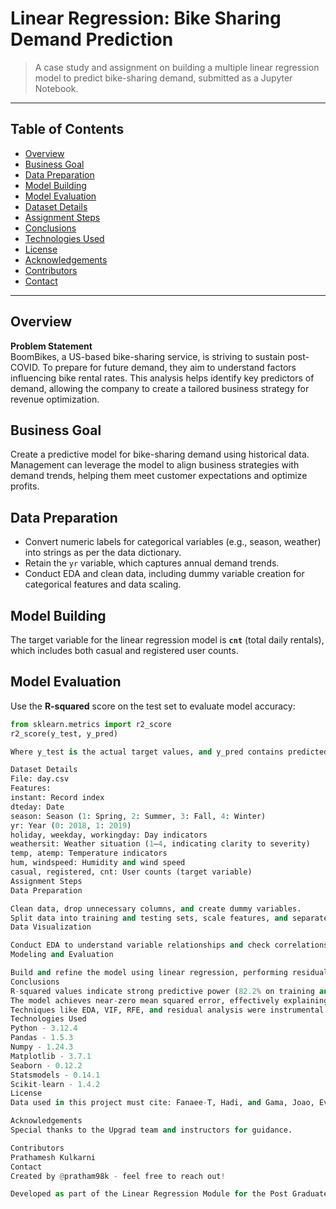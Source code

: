 # Linear Regression: Bike Sharing Demand Prediction

> A case study and assignment on building a multiple linear regression model to predict bike-sharing demand, submitted as a Jupyter Notebook.

---

## Table of Contents
- [Overview](#overview)
- [Business Goal](#business-goal)
- [Data Preparation](#data-preparation)
- [Model Building](#model-building)
- [Model Evaluation](#model-evaluation)
- [Dataset Details](#dataset-details)
- [Assignment Steps](#assignment-steps)
- [Conclusions](#conclusions)
- [Technologies Used](#technologies-used)
- [License](#license)
- [Acknowledgements](#acknowledgements)
- [Contributors](#contributors)
- [Contact](#contact)

---

## Overview

**Problem Statement**  
BoomBikes, a US-based bike-sharing service, is striving to sustain post-COVID. To prepare for future demand, they aim to understand factors influencing bike rental rates. This analysis helps identify key predictors of demand, allowing the company to create a tailored business strategy for revenue optimization.

## Business Goal
Create a predictive model for bike-sharing demand using historical data. Management can leverage the model to align business strategies with demand trends, helping them meet customer expectations and optimize profits.

## Data Preparation
- Convert numeric labels for categorical variables (e.g., season, weather) into strings as per the data dictionary.
- Retain the `yr` variable, which captures annual demand trends.
- Conduct EDA and clean data, including dummy variable creation for categorical features and data scaling.

## Model Building
The target variable for the linear regression model is **`cnt`** (total daily rentals), which includes both casual and registered user counts.

## Model Evaluation
Use the **R-squared** score on the test set to evaluate model accuracy:
```python
from sklearn.metrics import r2_score
r2_score(y_test, y_pred)

Where y_test is the actual target values, and y_pred contains predicted values. High R-squared on test data indicates good model performance.

Dataset Details
File: day.csv
Features:
instant: Record index
dteday: Date
season: Season (1: Spring, 2: Summer, 3: Fall, 4: Winter)
yr: Year (0: 2018, 1: 2019)
holiday, weekday, workingday: Day indicators
weathersit: Weather situation (1–4, indicating clarity to severity)
temp, atemp: Temperature indicators
hum, windspeed: Humidity and wind speed
casual, registered, cnt: User counts (target variable)
Assignment Steps
Data Preparation

Clean data, drop unnecessary columns, and create dummy variables.
Split data into training and testing sets, scale features, and separate target and predictors.
Data Visualization

Conduct EDA to understand variable relationships and check correlations.
Modeling and Evaluation

Build and refine the model using linear regression, performing residual analysis and model validation on test data.
Conclusions
R-squared values indicate strong predictive power (82.2% on training and 81.1% on testing).
The model achieves near-zero mean squared error, effectively explaining variance with selected features.
Techniques like EDA, VIF, RFE, and residual analysis were instrumental.
Technologies Used
Python - 3.12.4
Pandas - 1.5.3
Numpy - 1.24.3
Matplotlib - 3.7.1
Seaborn - 0.12.2
Statsmodels - 0.14.1
Scikit-learn - 1.4.2
License
Data used in this project must cite: Fanaee-T, Hadi, and Gama, Joao, Event labeling combining ensemble detectors and background knowledge, Progress in Artificial Intelligence (2013).

Acknowledgements
Special thanks to the Upgrad team and instructors for guidance.

Contributors
Prathamesh Kulkarni
Contact
Created by @pratham98k - feel free to reach out!

Developed as part of the Linear Regression Module for the Post Graduate Diploma in Machine Learning and AI - IIIT, Bangalore (Upgrad).